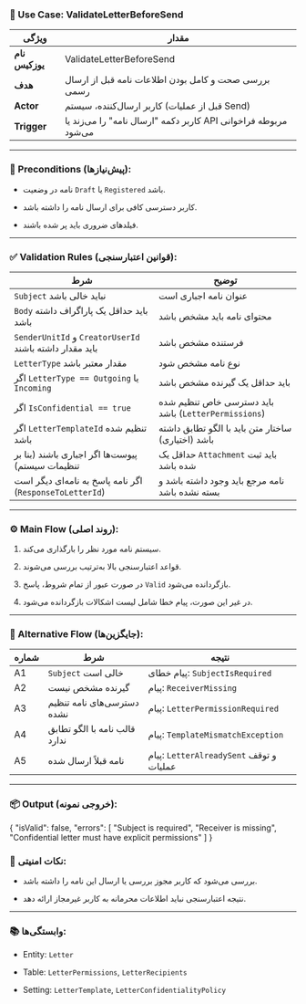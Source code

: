 
### 📄 Use Case: ValidateLetterBeforeSend

|ویژگی|مقدار|
|---|---|
|**نام یوزکیس**|ValidateLetterBeforeSend|
|**هدف**|بررسی صحت و کامل بودن اطلاعات نامه قبل از ارسال رسمی|
|**Actor**|کاربر ارسال‌کننده، سیستم (قبل از عملیات Send)|
|**Trigger**|کاربر دکمه "ارسال نامه" را می‌زند یا API مربوطه فراخوانی می‌شود|

---

### 🧩 Preconditions (پیش‌نیازها):

- نامه در وضعیت `Draft` یا `Registered` باشد.
    
- کاربر دسترسی کافی برای ارسال نامه را داشته باشد.
    
- فیلدهای ضروری باید پر شده باشند.
    

---

### ✅ Validation Rules (قوانین اعتبارسنجی):

|شرط|توضیح|
|---|---|
|`Subject` نباید خالی باشد|عنوان نامه اجباری است|
|`Body` باید حداقل یک پاراگراف داشته باشد|محتوای نامه باید مشخص باشد|
|`SenderUnitId` و `CreatorUserId` باید مقدار داشته باشند|فرستنده مشخص باشد|
|`LetterType` مقدار معتبر باشد|نوع نامه مشخص شود|
|اگر `LetterType == Outgoing` یا `Incoming`|باید حداقل یک گیرنده مشخص باشد|
|اگر `IsConfidential == true`|باید دسترسی خاص تنظیم شده باشد (`LetterPermissions`)|
|اگر `LetterTemplateId` تنظیم شده باشد|ساختار متن باید با الگو تطابق داشته باشد (اختیاری)|
|پیوست‌ها اگر اجباری باشند (بنا بر تنظیمات سیستم)|حداقل یک `Attachment` باید ثبت شده باشد|
|اگر نامه پاسخ به نامه‌ای دیگر است (`ResponseToLetterId`)|نامه مرجع باید وجود داشته باشد و بسته نشده باشد|

---

### ⚙️ Main Flow (روند اصلی):

1. سیستم نامه مورد نظر را بارگذاری می‌کند.
    
2. قواعد اعتبارسنجی بالا به‌ترتیب بررسی می‌شوند.
    
3. در صورت عبور از تمام شروط، پاسخ `Valid` بازگردانده می‌شود.
    
4. در غیر این صورت، پیام خطا شامل لیست اشکالات بازگردانده می‌شود.
    

---

### 🔄 Alternative Flow (جایگزین‌ها):

|شماره|شرط|نتیجه|
|---|---|---|
|A1|`Subject` خالی است|پیام خطای: `SubjectIsRequired`|
|A2|گیرنده مشخص نیست|پیام: `ReceiverMissing`|
|A3|دسترسی‌های نامه تنظیم نشده|پیام: `LetterPermissionRequired`|
|A4|قالب نامه با الگو تطابق ندارد|پیام: `TemplateMismatchException`|
|A5|نامه قبلاً ارسال شده|پیام: `LetterAlreadySent` و توقف عملیات|

---

### 📦 Output (خروجی نمونه):

{
  "isValid": false,
  "errors": [
    "Subject is required",
    "Receiver is missing",
    "Confidential letter must have explicit permissions"
  ]
}


### 🔐 نکات امنیتی:

- بررسی می‌شود که کاربر مجوز بررسی یا ارسال این نامه را داشته باشد.
    
- نتیجه اعتبارسنجی نباید اطلاعات محرمانه به کاربر غیرمجاز ارائه دهد.
    

---

### 📚 وابستگی‌ها:

- Entity: `Letter`
    
- Table: `LetterPermissions`, `LetterRecipients`
    
- Setting: `LetterTemplate`, `LetterConfidentialityPolicy`
